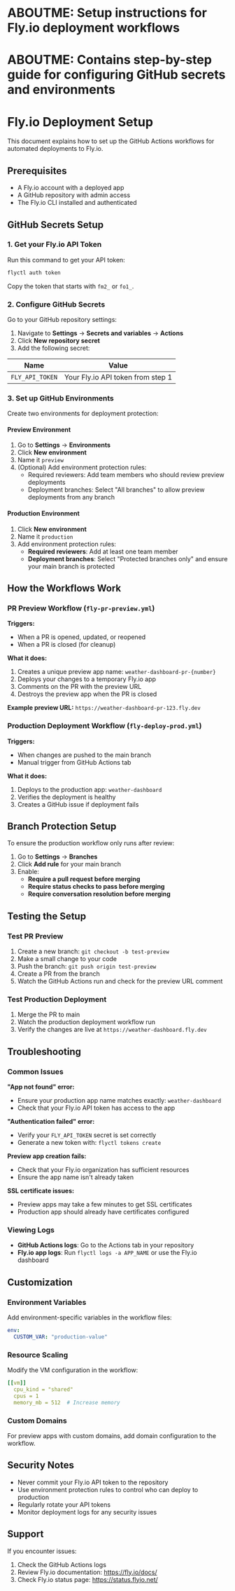 # ABOUTME: Setup instructions for Fly.io deployment workflows
# ABOUTME: Contains step-by-step guide for configuring GitHub secrets and environments

# Fly.io Deployment Setup

This document explains how to set up the GitHub Actions workflows for automated deployments to Fly.io.

## Prerequisites

- A Fly.io account with a deployed app
- A GitHub repository with admin access
- The Fly.io CLI installed and authenticated

## GitHub Secrets Setup

### 1. Get your Fly.io API Token

Run this command to get your API token:

```bash
flyctl auth token
```

Copy the token that starts with `fm2_` or `fo1_`.

### 2. Configure GitHub Secrets

Go to your GitHub repository settings:

1. Navigate to **Settings** → **Secrets and variables** → **Actions**
2. Click **New repository secret**
3. Add the following secret:

| Name | Value |
|------|-------|
| `FLY_API_TOKEN` | Your Fly.io API token from step 1 |

### 3. Set up GitHub Environments

Create two environments for deployment protection:

#### Preview Environment
1. Go to **Settings** → **Environments**
2. Click **New environment**
3. Name it `preview`
4. (Optional) Add environment protection rules:
   - Required reviewers: Add team members who should review preview deployments
   - Deployment branches: Select "All branches" to allow preview deployments from any branch

#### Production Environment
1. Click **New environment**
2. Name it `production`
3. Add environment protection rules:
   - **Required reviewers**: Add at least one team member
   - **Deployment branches**: Select "Protected branches only" and ensure your main branch is protected

## How the Workflows Work

### PR Preview Workflow (`fly-pr-preview.yml`)

**Triggers:**
- When a PR is opened, updated, or reopened
- When a PR is closed (for cleanup)

**What it does:**
1. Creates a unique preview app name: `weather-dashboard-pr-{number}`
2. Deploys your changes to a temporary Fly.io app
3. Comments on the PR with the preview URL
4. Destroys the preview app when the PR is closed

**Example preview URL:** `https://weather-dashboard-pr-123.fly.dev`

### Production Deployment Workflow (`fly-deploy-prod.yml`)

**Triggers:**
- When changes are pushed to the main branch
- Manual trigger from GitHub Actions tab

**What it does:**
1. Deploys to the production app: `weather-dashboard`
2. Verifies the deployment is healthy
3. Creates a GitHub issue if deployment fails

## Branch Protection Setup

To ensure the production workflow only runs after review:

1. Go to **Settings** → **Branches**
2. Click **Add rule** for your main branch
3. Enable:
   - **Require a pull request before merging**
   - **Require status checks to pass before merging**
   - **Require conversation resolution before merging**

## Testing the Setup

### Test PR Preview
1. Create a new branch: `git checkout -b test-preview`
2. Make a small change to your code
3. Push the branch: `git push origin test-preview`
4. Create a PR from the branch
5. Watch the GitHub Actions run and check for the preview URL comment

### Test Production Deployment
1. Merge the PR to main
2. Watch the production deployment workflow run
3. Verify the changes are live at `https://weather-dashboard.fly.dev`

## Troubleshooting

### Common Issues

**"App not found" error:**
- Ensure your production app name matches exactly: `weather-dashboard`
- Check that your Fly.io API token has access to the app

**"Authentication failed" error:**
- Verify your `FLY_API_TOKEN` secret is set correctly
- Generate a new token with: `flyctl tokens create`

**Preview app creation fails:**
- Check that your Fly.io organization has sufficient resources
- Ensure the app name isn't already taken

**SSL certificate issues:**
- Preview apps may take a few minutes to get SSL certificates
- Production app should already have certificates configured

### Viewing Logs

- **GitHub Actions logs**: Go to the Actions tab in your repository
- **Fly.io app logs**: Run `flyctl logs -a APP_NAME` or use the Fly.io dashboard

## Customization

### Environment Variables

Add environment-specific variables in the workflow files:

```yaml
env:
  CUSTOM_VAR: "production-value"
```

### Resource Scaling

Modify the VM configuration in the workflow:

```yaml
[[vm]]
  cpu_kind = "shared"
  cpus = 1
  memory_mb = 512  # Increase memory
```

### Custom Domains

For preview apps with custom domains, add domain configuration to the workflow.

## Security Notes

- Never commit your Fly.io API token to the repository
- Use environment protection rules to control who can deploy to production
- Regularly rotate your API tokens
- Monitor deployment logs for any security issues

## Support

If you encounter issues:
1. Check the GitHub Actions logs
2. Review Fly.io documentation: https://fly.io/docs/
3. Check Fly.io status page: https://status.flyio.net/
